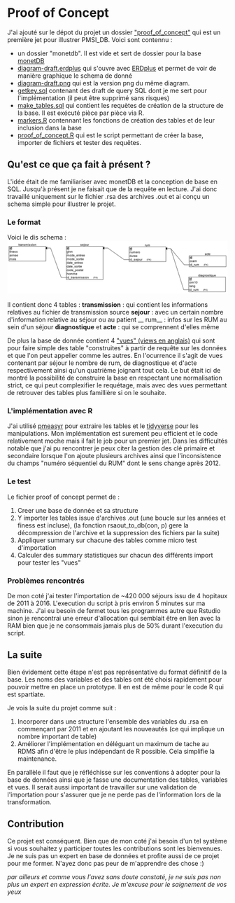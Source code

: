 # Proof of Concept
J'ai ajouté sur le dépot du projet un dossier ["proof_of_concept"](https://github.com/AdrienLeGuillou/PMSI_DB/tree/master/proof_of_concept) qui est un première jet pour illustrer PMSI_DB.
Voici sont contennu :
* un dossier "monetdb". Il est vide et sert de dossier pour la base [monetDB]()
* [diagram-draft.erdplus](https://github.com/AdrienLeGuillou/PMSI_DB/blob/master/proof_of_concept/diagram-draft.erdplus) qui s'ouvre avec [ERDplus](https://erdplus.com/#/standalone) et permet de voir de manière graphique le schema de donné
* [diagram-draft.png](https://github.com/AdrienLeGuillou/PMSI_DB/blob/master/proof_of_concept/diagram-draft.png) qui est la version png du même diagram.
* [getkey.sql](https://github.com/AdrienLeGuillou/PMSI_DB/blob/master/proof_of_concept/getkey.sql) contenant des draft de query SQL dont je me sert pour l'implémentation (il peut être supprimé sans risques)
* [make_tables.sql](https://github.com/AdrienLeGuillou/PMSI_DB/blob/master/proof_of_concept/make_tables.sql) qui contient les requètes de création de la structure de la base. Il est exécuté pièce par pièce via R.
* [markers.R](https://github.com/AdrienLeGuillou/PMSI_DB/blob/master/proof_of_concept/makers.R) contennant les fonctions de création des tables et de leur inclusion dans la base
* [proof_of_concept.R](https://github.com/AdrienLeGuillou/PMSI_DB/blob/master/proof_of_concept/proof_of_concept.R) qui est le script permettant de créer la base, importer de fichiers et tester des requêtes.

## Qu'est ce que ça fait à présent ?
L'idée était de me familiariser avec monetDB et la conception de base en SQL. Jusqu'à présent je ne faisait que de la requête en lecture. J'ai donc travaillé uniquement sur le fichier .rsa des archives .out et ai conçu un schema simple pour illustrer le projet.

### Le format
Voici le dis schema : ![schema](https://github.com/AdrienLeGuillou/PMSI_DB/blob/master/proof_of_concept/diagram-draft.png)

Il contient donc 4 tables :
__transmission__ : qui contient les informations relatives au fichier de transmission source
__sejour__ : avec un certain nombre d'information relative au séjour ou au patient
__ rum__ : infos sur les RUM au sein d'un séjour
__diagnostique__ et __acte__ : qui se comprennent d'elles même

De plus la base de donnée contient 4 ["vues" (views en anglais)](https://en.wikipedia.org/wiki/View_(SQL)) qui sont pour faire simple des table "construites" à partir de requête sur les données et que l'on peut appeller comme les autres. En l'ocurrence il s'agit de vues contenant par séjour le nombre de rum, de diagnostique et d'acte respectivement ainsi qu'un quatrième joignant tout cela. 
Le but était ici de montré la possibilité de construire la base en respectant une normalisation strict, ce qui peut complexifier le requétage, mais avec des vues permettant de retrouver des tables plus famillière si on le souhaite.

### L'implémentation avec R
J'ai utilisé [pmeasyr](https://github.com/IM-APHP/pmeasyr) pour extraire les tables et le [tidyverse](https://www.tidyverse.org) pour les manipulations. Mon implémentation est surement peu efficient et le code relativement moche mais il fait le job pour un premier jet. Dans les difficultés notable que j'ai pu rencontrer je peux citer la gestion des clé primaire et secondaire lorsque l'on ajoute plusieurs archives ainsi que l'inconsistence du champs "numéro séquentiel du RUM" dont le sens change après 2012.

### Le test
Le fichier proof of concept permet de :
1. Creer une base de donnée et sa structure
2. Y importer les tables issue d'archives .out (une boucle sur les années et finess est incluse), (la fonction rsaout_to_db(con, p) gere la décompression de l'archive et la suppression des fichiers par la suite)
3. Appliquer summary sur chacune des tables comme micro test d'importation
4. Calculer des summary statistiques sur chacun des différents import pour tester les "vues"

### Problèmes rencontrés
De mon coté j'ai tester l'importation de ~420 000 séjours issu de 4 hopitaux de 2011 à 2016. L'execution du script à pris environ 5 minutes sur ma machine. J'ai eu besoin de fermet tous les programmes autre que Rstudio sinon je rencontrai une erreur d'allocation qui semblait être en lien avec la RAM bien que je ne consommais jamais plus de 50% durant l'execution du script.

## La suite
Bien évidement cette étape n'est pas représentative du format définitif de la base. Les noms des variables et des tables ont été choisi rapidement pour pouvoir mettre en place un prototype. Il en est de même pour le code R qui est spartiate.

Je vois la suite du projet comme suit :
1. Incorporer dans une structure l'ensemble des variables du .rsa en commençant par 2011 et en ajoutant les nouveautés (ce qui implique un nombre important de table)
2. Améliorer l'implémentation en déléguant un maximum de tache au RDMS afin d'être le plus indépendant de R possible. Cela simplifie la maintenance.

En parallèle il faut que je réfléchisse sur les conventions à adopter pour la base de données ainsi que je fasse une documentation des tables, variables et vues.
Il serait aussi important de travailler sur une validation de l'importation pour s'assurer que je ne perde pas de l'information lors de la transformation.

## Contribution
Ce projet est conséquent. Bien que de mon coté j'ai besoin d'un tel système si vous souhaitez y participer toutes les contributions sont les bienvenues. Je ne suis pas un expert en base de données et profite aussi de ce projet pour me former. N'ayez donc pas peur de m'apprendre des chose :)

*par ailleurs et comme vous l'avez sans doute constaté, je ne suis pas non plus un expert en expression écrite. Je m'excuse pour le saignement de vos yeux*
